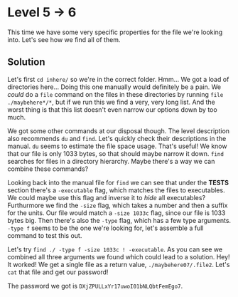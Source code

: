 # Level 5 → 6
This time we have some very specific properties for the file we're looking into. Let's see how we find all of them.

## Solution
Let's first `cd inhere/` so we're in the correct folder. Hmm... We got a load of directories here... Doing this one manually would definitely be a pain. We *could* do a `file` command on the files in these directories by running `file ./maybehere*/*`, but if we run this we find a very, very long list. And the worst thing is that this list doesn't even narrow our options down by too much. 

We got some other commands at our disposal though. The level description also recommends `du` and `find`. Let's quickly check their descriptions in the manual. `du` seems to estimate the file space usage. That's useful! We know that our file is only 1033 bytes, so that should maybe narrow it down. `find` searches for files in a directory hierarchy. Maybe there's a way we can combine these commands?

Looking back into the manual file for `find` we can see that under the **TESTS** section there's a `-executable` flag, which matches the files to executables. We could maybe use this flag and inverse it to *hide* all executables? Furthurmore we find the `-size` flag, which takes a number and then a suffix for the units. Our file would match a `-size 1033c` flag, since our file is 1033 bytes big. Then there's also the `-type` flag, which has a few type arguments. `-type f` seems to be the one we're looking for, let's assemble a full command to test this out.

Let's try `find ./ -type f -size 1033c ! -executable`. As you can see we combined all three arguments we found which could lead to a solution. Hey! It worked! We get a single file as a return value, `./maybehere07/.file2`. Let's `cat` that file and get our password!

The password we got is `DXjZPULLxYr17uwoI01bNLQbtFemEgo7`.
